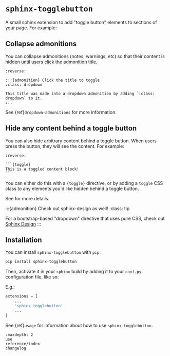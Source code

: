 # `sphinx-togglebutton`

A small sphinx extension to add "toggle button" elements to sections of your page.
For example:

## Collapse admonitions

You can collapse admonitions (notes, warnings, etc) so that their content is hidden until users click the admonition title.

````{example} An example admonition toggle
:reverse:

:::{admonition} Click the title to toggle
:class: dropdown

This title was made into a dropdown admonition by adding `:class: dropdown` to it.
:::
````

See {ref}`dropdown-admonitions` for more information.

## Hide any content behind a toggle button

You can also hide arbitrary content behind a toggle button.
When users press the button, they will see the content.
For example:

````{example} An example toggle directive
:reverse:

```{toggle}
This is a toggled content block!
```
````

You can either do this with a `{toggle}` directive, or by adding a `toggle` CSS class to any elements you'd like hidden behind a toggle button.

See [](use:css-selector) for more details.

:::{admonition} Check out sphinx-design as well!
:class: tip

For a bootstrap-based "dropdown" directive that uses pure CSS, check out
[Sphinx Design](https://sphinx-design.readthedocs.io/en/latest/dropdowns.html)
:::

## Installation

You can install `sphinx-togglebutton` with `pip`:

```bash
pip install sphinx-togglebutton
```

Then, activate it in your `sphinx` build by adding it to your `conf.py` configuration
file, like so:

E.g.:

```python
extensions = [
    ...
    'sphinx_togglebutton'
    ...
]
```

See {ref}`usage` for information about how to use `sphinx-togglebutton`.


```{toctree}
:maxdepth: 2
use
reference/index
changelog
```